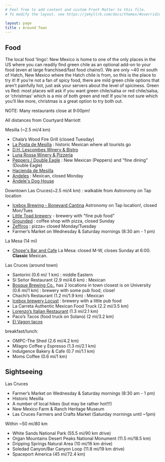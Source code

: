 ```yaml
---
# Feel free to add content and custom Front Matter to this file.
# To modify the layout, see https://jekyllrb.com/docs/themes/#overriding-theme-defaults

layout: page
title : Around Town
---
```


## Food
The local food ‘lingo’:
New Mexico is home to one of the only places in the US where you
can readily find green chile as an optional add-on to your food
(even at large franchised/fast food chains!). We are only ~40 mi
south of Hatch, New Mexico where the Hatch chile is from, so this
is the place to try it! If you’re not a fan of spicy food, there
are mild green chile options that aren’t painfully hot, just ask
your servers about the level of spiciness.  Green vs Red: most
places will ask if you want green chile/salsa or red chile/salsa,
or ‘christmas’ which is a mix of both green and red! If you’re not
sure which you’ll like more, christmas is a great option to try
both out.

NOTE: Many restaurants close at 9:00pm!

All distances from Courtyard Marriott

Mesilla (~2.5 mi/4 km)
- Chala’s Wood Fire Grill (closed Tuesday)
- [La Posta de Mesilla](https://www.lapostademesilla.com/) : historic Mexican where all tourists go
- [D.H. Lescombes Winery & Bistro](https://lescombeswinery.com/las-cruces-bistro-menu/)
- [Luna Rossa Winery & Pizzeria](https://www.lunarossawinery.com/our-pizzeria) 
- [Peppers / Double Eagle](http://www.doubleeagleonline.com/menus/) : New Mexican (Peppers) and "fine dining" (Double Eagle)
- [Hacienda de Mesilla](https://www.haciendademesilla.com/) 
- [Andeles](https://www.andelerestaurante.com/) : Mexican, closed Monday
- [Andele's Dog House](https://www.andelerestaurante.com/) 

Downtown Las Cruces(~2.5 mi/4 km) : walkable from Astronomy on Tap location
- [Icebox Brewing - Boneyard Cantina](https://iceboxbrewing.com/downtown-boneyard-cantina) Astronomy on Tap location!, closed Mon/Tues
- [Little Toad brewery](https://www.littletoadcreek.com/) - brewery with "fine pub food"
- [Grounded](https://thegroundedlounge.com/) : coffee shop with pizza, closed Sunday
- [Zeffiros](https://zeffirosdowntown.com/) : pizza+ closed Monday/Tuesday
- Farmer’s Market on Wednesday & Saturday mornings (8:30 am - 1 pm)

La Mesa (14 mi)
- [Chope's Bar and Cafe](https://www.facebook.com/chopesbar/) La Mesa: closed M-W, closes Sunday at 6:00. 
**Classic** Mexican.

Las Cruces (around town)
- Santorini (0.6 mi/ 1 km) : middle Eastern
- Sí Señor Restaurant (2.9 mi/4.6 km) : Mexican
- [Bosque Brewing Co.](https://www.bosquebrewing.com/las-cruces-public-housec), has 2 locations in town closest is on University (0.6 mi/1 km) : brewery with some pub food, close!
- Chachi’s Restaurant (1.2 mi/1.9 km) : Mexican
- [Icebox brewery Locust](https://iceboxbrewing.com/locust-taproom) : brewery with a little pub food
- La Carreta Authentic Mexican Food Truck (2.2 mi/3.5 km)
- [Lorenzo’s Italian Restaurant](https://www.lorenzositalian.com/) (1.3 mi/2.1 km)
- Paco’s Tacos (food truck on Solano) (2 mi/3.2 km)
- [El Vagon tacos](https://www.facebook.com/elvagon/)

breakfast/lunch:
- OMPC-The Shed (2.6 mi/4.2 km)
- Milagro Coffee y Espresso (1.3 mi/2.1 km)
- Indulgence Bakery & Cafe (0.7 mi/1.1 km)
- Moms Coffee (0.6 mi/1 km)


## Sightseeing

Las Cruces
- Farmer’s Market on Wednesday & Saturday mornings (8:30 am - 1 pm)
- Historic Mesilla
- A number of local hikes (but may be rather hot!!!)
- New Mexico Farm & Ranch Heritage Museum
- Las Cruces Farmers and Crafts Market (Saturday mornings until ~1pm)

Within ~50 mi/80 km
- White Sands National Park (55.5 mi/90 km drive)
- Organ Mountains Desert Peaks National Monument (11.5 mi/18.5 km)
- Dripping Springs Natural Area (10 mi/16 km drive)
- Soledad Canyon/Bar Canyon Loop (11.8 mi/19 km drive)
- Spaceport America (45 mi/72.4 km)

